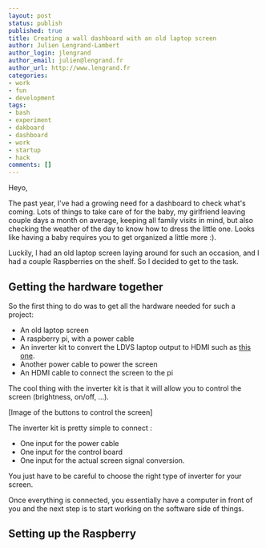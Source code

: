 ```yaml
---
layout: post
status: publish
published: true
title: Creating a wall dashboard with an old laptop screen
author: Julien Lengrand-Lambert
author_login: jlengrand
author_email: julien@lengrand.fr
author_url: http://www.lengrand.fr
categories:
- work
- fun
- development
tags:
- bash
- experiment
- dakboard
- dashboard
- work
- startup
- hack
comments: []
---
```


Heyo, 

The past year, I've had a growing need for a dashboard to check what's coming. 
Lots of things to take care of for the baby, my girlfriend leaving couple days a month on average, keeping all family visits in mind, but also checking the weather of the day to know how to dress the little one. 
Looks like having a baby requires you to get organized a little more :).

Luckily, I had an old laptop screen laying around for such an occasion, and I had a couple Raspberries on the shelf. So I decided to get to the task. 

## Getting the hardware together

So the first thing to do was to get all the hardware needed for such a project: 

* An old laptop screen
* A raspberry pi, with a power cable
* An inverter kit to convert the LDVS laptop output to HDMI such as [this one](https://www.ebay.com/itm/HDMI-DVI-VGA-Driver-LVDS-Inverter-Kit-Convert-a-Bare-Laptop-LCD-into-Monitor-/111115624120).
* Another power cable to power the screen
* An HDMI cable to connect the screen to the pi

The cool thing with the inverter kit is that it will allow you to control the screen (brightness, on/off, ...).

[Image of the buttons to control the screen]

The inverter kit is pretty simple to connect : 

* One input for the power cable
* One input for the control board
* One input for the actual screen signal conversion.

You just have to be careful to choose the right type of inverter for your screen. 

Once everything is connected, you essentially have a computer in front of you and the next step is to start working on the software side of things. 

## Setting up the Raspberry